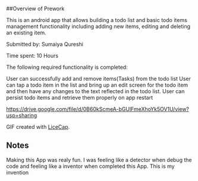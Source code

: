 ##Overview of Prework

This is an android app that allows building a todo list and basic todo items management functionality including adding new items, editing and deleting an existing item.

Submitted by: Sumaiya Qureshi

Time spent: 10 Hours

The following required functionality is completed:

User can successfully add and remove items(Tasks) from the todo list
User can tap a todo item in the list and bring up an edit screen for the todo item and then have any changes to the text reflected in the todo list.
User can persist todo items and retrieve them properly on app restart

https://drive.google.com/file/d/0B60kScmeA-bGUlFmeXhoYk5OV1U/view?usp=sharing

GIF created with [LiceCap](http://www.cockos.com/licecap/).



## Notes

Making this App was realy fun. I was feeling like a detector when debug the code and feeling like a inventor when completed this App. This is my invention

